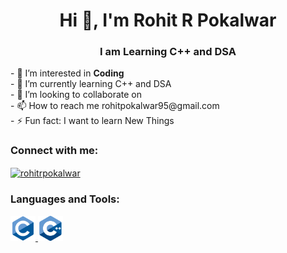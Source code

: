 
<h1 align="center">Hi 👋, I'm Rohit R Pokalwar</h1>
<h3 align="center">I am Learning C++ and DSA</h3>
- 👀 I’m interested in <b>Coding</b>
<br>
- 🌱 I’m currently learning C++ and DSA
<br>
- 💞️ I’m looking to collaborate on
<br>
- 📫 How to reach me rohitpokalwar95@gmail.com
<br>
- ⚡ Fun fact: I want to learn New Things


<h3 align="left">Connect with me:</h3>
<p align="left">
<a href="https://instagram.com/rohitrpokalwar" target="blank"><img align="center" src="https://raw.githubusercontent.com/rahuldkjain/github-profile-readme-generator/master/src/images/icons/Social/instagram.svg" alt="rohitrpokalwar" height="30" width="40" /></a>
</p>

<h3 align="left">Languages and Tools:</h3>
<p align="left"> <a href="https://www.cprogramming.com/" target="_blank" rel="noreferrer"> <img src="https://raw.githubusercontent.com/devicons/devicon/master/icons/c/c-original.svg" alt="c" width="40" height="40"/> </a> <a href="https://www.w3schools.com/cpp/" target="_blank" rel="noreferrer"> <img src="https://raw.githubusercontent.com/devicons/devicon/master/icons/cplusplus/cplusplus-original.svg" alt="cplusplus" width="40" height="40"/> </a> </p>



<!---
RohitRPokalwar/RohitRPokalwar is a ✨ special ✨ repository because its `README.md` (this file) appears on your GitHub profile.
You can click the Preview link to take a look at your changes.
--->
